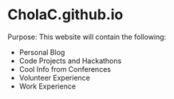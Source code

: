 # CholaC.github.io

Purpose: This website will contain the following:
   - Personal Blog
   - Code Projects and Hackathons
   - Cool Info from Conferences
   - Volunteer Experience
   - Work Experience

